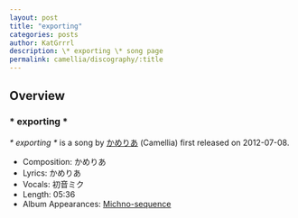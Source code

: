 ```yaml
---
layout: post
title: "exporting"
categories: posts
author: KatGrrrl
description: \* exporting \* song page
permalink: camellia/discography/:title
---
```


## Overview

### \* exporting \*

*\* exporting \** is a song by [かめりあ](<{% link postsWiki/_posts/2023-12-10-camellia.md %}>) (Camellia) first released on 2012-07-08.

* Composition: かめりあ
* Lyrics: かめりあ
* Vocals: 初音ミク
* Length: 05:36
* Album Appearances: [Michno-sequence](<{% link postsInclude/_posts/camellia/albums/Michno-sequence/2023-12-06-Michno-sequence.md %}>)
